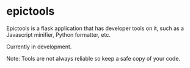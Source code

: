 # epictools

Epictools is a flask application that has developer tools on it, such as a Javascript minifier, Python formatter, etc.

Currently in development.

Note: Tools are not always reliable so keep a safe copy of your code.
